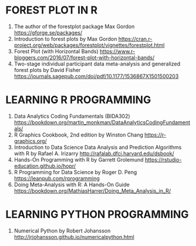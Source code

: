 # FOREST PLOT IN R
1) The author of the forestplot package Max Gordon https://gforge.se/packages/
2) Introduction to forest plots by Max Gordon https://cran.r-project.org/web/packages/forestplot/vignettes/forestplot.html
3) Forest Plot (with Horizontal Bands) https://www.r-bloggers.com/2016/07/forest-plot-with-horizontal-bands/
4) Two-stage individual participant data meta-analysis and generalized forest plots by David Fisher https://journals.sagepub.com/doi/pdf/10.1177/1536867X1501500203

# LEARNING R PROGRAMMING
1) Data Analytics Coding Fundamentals (BIDA302) https://bookdown.org/martin_monkman/DataAnalyticsCodingFundamentals/
2) R Graphics Cookbook, 2nd edition by Winston Chang https://r-graphics.org/
3) Introduction to Data Science Data Analysis and Prediction Algorithms with R by Rafael A. Irizarry http://rafalab.dfci.harvard.edu/dsbook/
4) Hands-On Programming with R by Garrett Grolemund https://rstudio-education.github.io/hopr/
5) R Programming for Data Science by Roger D. Peng https://leanpub.com/rprogramming
6) Doing Meta-Analysis with R: A Hands-On Guide https://bookdown.org/MathiasHarrer/Doing_Meta_Analysis_in_R/

# LEARNING PYTHON PROGRAMMING
1) Numerical Python by Robert Johansson http://jrjohansson.github.io/numericalpython.html
